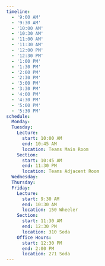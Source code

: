 ```yaml
---
timeline:
  - '9:00 AM'
  - '9:30 AM'
  - '10:00 AM'
  - '10:30 AM'
  - '11:00 AM'
  - '11:30 AM'
  - '12:00 PM'
  - '12:30 PM'
  - '1:00 PM'
  - '1:30 PM'
  - '2:00 PM'
  - '2:30 PM'
  - '3:00 PM'
  - '3:30 PM'
  - '4:00 PM'
  - '4:30 PM'
  - '5:00 PM'
  - '5:30 PM'
schedule:
  Monday:
  Tuesday:
    Lecture:
      start: 10:00 AM
      end: 10:45 AM
      location: Teams Main Room
    Section:
      start: 10:45 AM
      end: 11:30 PM
      location: Teams Adjacent Room
  Wednesday:
  Thursday:
  Friday:
    Lecture:
      start: 9:30 AM
      end: 10:30 AM
      location: 150 Wheeler
    Section:
      start: 11:30 AM
      end: 12:30 PM
      location: 310 Soda
    Office Hours:
      start: 12:30 PM
      end: 2:00 PM
      location: 271 Soda
---
```

